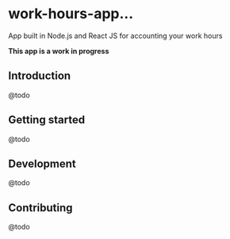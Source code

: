 # work-hours-app...
App built in Node.js and React JS for accounting your work hours

**This app is a work in progress**

## Introduction
@todo

## Getting started
@todo

## Development
@todo

## Contributing
@todo
